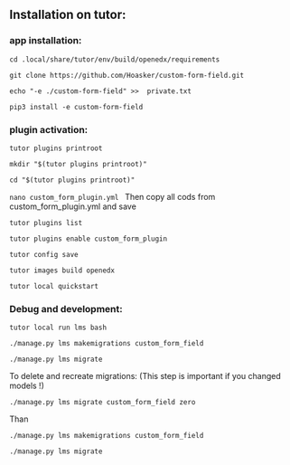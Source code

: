 ## Installation on tutor:

### app installation:

`cd .local/share/tutor/env/build/openedx/requirements   `

`git clone https://github.com/Hoasker/custom-form-field.git `

`echo "-e ./custom-form-field" >>  private.txt `

`pip3 install -e custom-form-field `


### plugin activation:

`tutor plugins printroot  `

`mkdir "$(tutor plugins printroot)" `

`cd "$(tutor plugins printroot)" `

`nano custom_form_plugin.yml ` Then copy all cods from custom_form_plugin.yml and save

`tutor plugins list `

`tutor plugins enable custom_form_plugin `

`tutor config save `

`tutor images build openedx  `

`tutor local quickstart `

### Debug and development:

`tutor local run lms bash `

`./manage.py lms makemigrations custom_form_field`

`./manage.py lms migrate `

To delete and recreate migrations:
(This step is important if you changed models !)

`./manage.py lms migrate custom_form_field zero `

Than

`./manage.py lms makemigrations custom_form_field `

`./manage.py lms migrate`